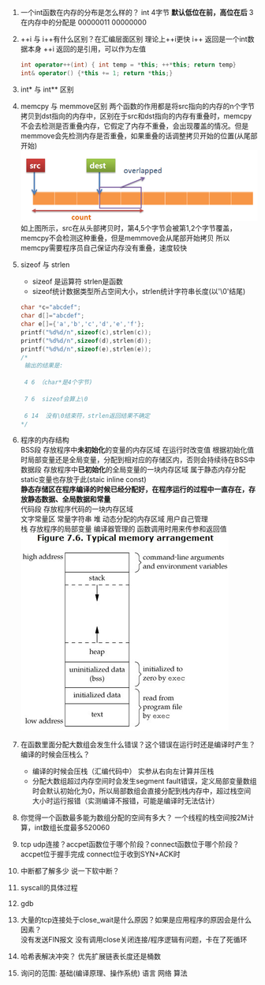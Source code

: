 1. 一个int函数在内存的分布是怎么样的？
  int 4字节 **默认低位在前，高位在后**  3在内存中的分配是 00000011 00000000
2. ++i 与 i++有什么区别？在汇编层面区别
   理论上++i更快
   i++ 返回是一个int数据本身
   ++i 返回的是引用，可以作为左值
   ```c++
   int operator++(int) { int temp = *this; ++*this; return temp}
   int& operator() {*this += 1; return *this;}
   ```
3. int* 与 int** 区别
4. memcpy 与 memmove区别
   两个函数的作用都是将src指向的内存的n个字节拷贝到dst指向的内存中，区别在于src和dst指向的内存有重叠时，memcpy不会去检测是否重叠内存，它假定了内存不重叠，会出现覆盖的情况。但是memmove会先检测内存是否重叠，如果重叠的话调整拷贝开始的位置(从尾部开始)  
   ![memcopy](..\\操作系统\\memcopy.PNG "memcopy")
   如上图所示，src在从头部拷贝时，第4,5个字节会被第1,2个字节覆盖，memcpy不会检测这种重叠，但是memmove会从尾部开始拷贝
   所以memcpy需要程序员自己保证内存没有重叠，速度较快

5. sizeof 与 strlen
   * sizeof 是运算符  strlen是函数
   * sizeof统计数据类型所占空间大小，strlen统计字符串长度(以'\0'结尾)
   ```cpp
   char *c="abcdef";
   char d[]="abcdef";
   char e[]={'a','b','c','d','e','f'};
   printf("%d%d/n",sizeof(c),strlen(c));
   printf("%d%d/n",sizeof(d),strlen(d));
   printf("%d%d/n",sizeof(e),strlen(e));
   /*
    输出的结果是:

    4 6 （char*是4个字节)
  
    7 6  sizeof会算上\0

    6 14  没有\0结束符，strlen返回结果不确定
   */
   ```
1. 程序的内存结构  
BSS段 存放程序中**未初始化**的变量的内存区域 在运行时改变值 根据初始化值时局部变量还是全局变量，分配到相对应的存储区内，否则会持续待在BSS中  
数据段 存放程序中**已初始化**的全局变量的一块内存区域  属于静态内存分配 static变量也存放于此(staic inline const)  
**静态存储区在程序编译的时候已经分配好，在程序运行的过程中一直存在，存放静态数据、全局数据和常量**  
代码段 存放程序代码的一块内存区域  
文字常量区  常量字符串
堆   动态分配的内存区域 用户自己管理  
栈   存放程序的局部变量 编译器管理的 函数调用时用来传参和返回值  
![C程序内存](..\\操作系统\\C程序内存.jpg "C程序内存")
1. 在函数里面分配大数组会发生什么错误？这个错误在运行时还是编译时产生？编译的时候会压栈么？
   * 编译的时候会压栈（汇编代码中） 实参从右向左计算并压栈
   * 分配大数组超过内存空间时会发生segment fault错误，定义局部变量数组时会默认初始化为0，所以局部数组会直接分配到栈内存中，超过栈空间大小时运行报错（实测编译不报错，可能是编译时无法估计）
2. 你觉得一个函数最多能为数组分配的空间有多大？
   一个线程的栈空间按2M计算，int数组长度最多520060
3.  tcp udp连接？accpet函数位于哪个阶段？connect函数位于哪个阶段？  
    accpet位于握手完成  connect位于收到SYN+ACK时
4.  中断都了解多少 说一下软中断？
5.  syscall的具体过程
6.  gdb 
7.  大量的tcp连接处于close_wait是什么原因？如果是应用程序的原因会是什么因素？  
    没有发送FIN报文
    没有调用close关闭连接/程序逻辑有问题，卡在了死循环
8.  哈希表解决冲突？ 优先扩展链表长度还是桶数
9.  询问的范围: 基础(编译原理、操作系统) 语言  网络 算法